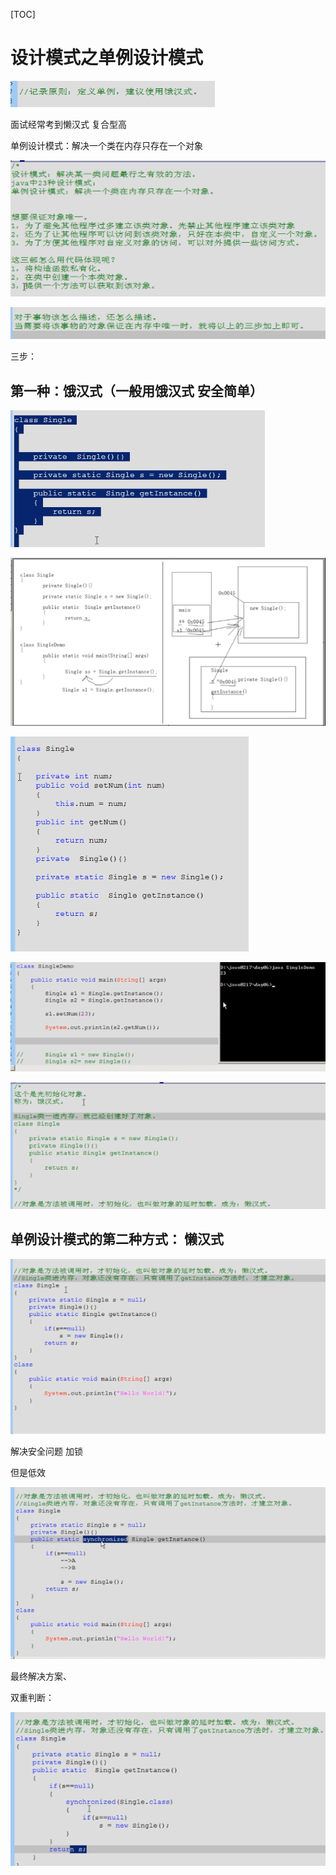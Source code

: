 [TOC]



# 设计模式之单例设计模式



![img](image-201709061513/clip_image0012541d29d-0095-4f9f-90b4-f0654d1b1a00.png)

面试经常考到懒汉式  复合型高

单例设计模式：解决一个类在内存只存在一个对象

![img](image-201709061513/clip_image002b3337d3f-fee7-479d-b485-90108bdd272f.png)

![img](image-201709061513/clip_image00379392c98-124b-4563-a4b4-6a3017fb1345.png)

三步：

## **第一种：饿汉式（一般用饿汉式 安全简单）**

![img](image-201709061513/clip_image00466d831d4-7dda-44d6-877f-30907f394f46.png)

![img](image-201709061513/clip_image0064e95355c-b7de-4c09-8065-47b1846ad478.png)

 

 

![img](image-201709061513/clip_image00703afc816-da55-4125-b2fd-992bdd59c694.png)

![img](image-201709061513/clip_image00926963e4c-7f1a-49d6-98b2-65157f0ceb38.png)

![img](image-201709061513/clip_image011ea3376fd-3e73-4187-b958-57b1f4c18ec3.png)

  

## **单例设计模式的第二种方式： 懒汉式**

![img](image-201709061513/clip_image0130f083d2b-1fa4-4b3b-94d8-e0e56b937b7e.png)

解决安全问题  加锁

但是低效

![img](image-201709061513/clip_image0153f55a66a-d458-4000-b18e-7fb01db786d8.png)

最终解决方案、

双重判断：

![img](image-201709061513/clip_image017c075d3b0-9d41-433b-bf71-3c53208e4aee.png)

 

 

 

 
